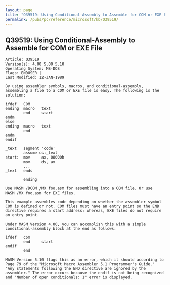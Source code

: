 ```yaml
---
layout: page
title: "Q39519: Using Conditional-Assembly to Assemble for COM or EXE File"
permalink: /pubs/pc/reference/microsoft/kb/Q39519/
---
```


## Q39519: Using Conditional-Assembly to Assemble for COM or EXE File

	Article: Q39519
	Version(s): 4.00 5.00 5.10
	Operating System: MS-DOS
	Flags: ENDUSER |
	Last Modified: 12-JAN-1989
	
	By using assembler symbols, macros, and conditional-assembly,
	assembling a file to a COM or EXE file is easy. The following is the
	solution:
	
	ifdef   COM
	ending  macro   text
	        end     start
	endm
	else
	ending  macro   text
	        end
	endm
	endif
	
	_text   segment 'code'
	        assume cs:_text
	start:  mov     ax, 08000h
	        mov     ds, ax
	        ...
	_text   ends
	
	        ending
	
	Use MASM /DCOM /MX foo.asm for assembling into a COM file. Or use
	MASM /MX foo.asm for EXE files.
	
	This example assembles code depending on whether the assembler symbol
	COM is defined or not. COM files must have an entry point so the END
	directive requires a start address; whereas, EXE files do not require
	an entry point.
	
	Under MASM Version 4.00, you can accomplish this with a simple
	conditional-assembly block at the end as follows:
	
	ifdef   com
	        end     start
	endif
	        end
	
	MASM Version 5.10 flags this as an error, which it should according to
	Page 79 of the "Microsoft Macro Assembler 5.1 Programmer's Guide."
	"Any statements following the END directive are ignored by the
	assembler." The error occurs because the endif is not being recognized
	and "Number of open conditionals: 1" error is displayed.
